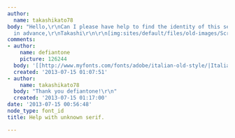 ```yaml
---
author:
  name: takashikato78
body: "Hello,\r\nCan I please have help to find the identity of this serif?\r\nThanks
  in advance,\r\nTakashi\r\n\r\n[img:sites/default/files/old-images/Scramble-city-leporello-650x489_4607.jpeg]"
comments:
- author:
    name: defiantone
    picture: 126244
  body: '[[http://www.myfonts.com/fonts/adobe/italian-old-style/|Italian Old Style]]'
  created: '2013-07-15 01:07:51'
- author:
    name: takashikato78
  body: "Thank you defiantone!\r\n"
  created: '2013-07-15 01:17:00'
date: '2013-07-15 00:56:48'
node_type: font_id
title: Help with unknown serif.

---
```

